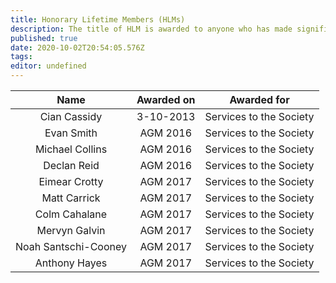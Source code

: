 ```yaml
---
title: Honorary Lifetime Members (HLMs)
description: The title of HLM is awarded to anyone who has made significant contributions to the society. At the EGM each academic year, HLMs are nominated by members of Netsoc
published: true
date: 2020-10-02T20:54:05.576Z
tags: 
editor: undefined
---
```


|         Name         | Awarded on |       Awarded for       |
|:--------------------:|:----------:|:-----------------------:|
| Cian Cassidy         | 3-10-2013  | Services to the Society |
| Evan Smith           | AGM 2016   | Services to the Society |
| Michael Collins      | AGM 2016   | Services to the Society |
| Declan Reid          | AGM 2016   | Services to the Society |
| Eimear Crotty        | AGM 2017   | Services to the Society |
| Matt Carrick         | AGM 2017   | Services to the Society |
| Colm Cahalane        | AGM 2017   | Services to the Society |
| Mervyn Galvin        | AGM 2017   | Services to the Society |
| Noah Santschi-Cooney | AGM 2017   | Services to the Society |
| Anthony Hayes        | AGM 2017   | Services to the Society |